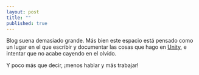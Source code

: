 ```yaml
---
layout: post
title: ""
published: true
---
```



Blog suena demasiado grande. Más bien este espacio está pensado como un lugar en el que escribir y documentar las cosas que hago en [Unity](https://unity3d.com/es), e intentar que no acabe cayendo en el olvido.

Y poco más que decir, ¡menos hablar y más trabajar!
